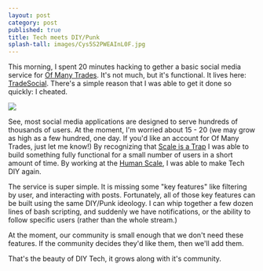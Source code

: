 ```yaml
---
layout: post
category: post
published: true
title: Tech meets DIY/Punk
splash-tall: images/Cys5S2PWEAInL0F.jpg
---
```

This morning, I spent 20 minutes hacking to gether a basic social media service for [Of Many Trades](http://ofmanytrades.com). It's not much, but it's functional. It lives here: [TradeSocial](http://ofmanytrades.com/~ajroach42/social). There's a simple reason that I was able to get it done so quickly: I cheated. 

![]({{site.baseurl}}//images/Cys5S2PWEAInL0F.jpg)

See, most social media applications are designed to serve hundreds of thousands of users. At the moment, I'm worried about 15 - 20 (we may grow as high as a few hundred, one day. If you'd like an account for Of Many Trades, just let me know!) By recognizing that [Scale is a Trap](https://medium.com/@jkriss/anti-capitalist-human-scale-software-and-why-it-matters-5936a372b9d#.thjk3e2b1) I was able to build something fully functional for a small number of users in a short amount of time. By working at the [Human Scale](https://medium.com/@jkriss/human-scale-technology-75da763eb03#.6o19cekz8), I was able to make Tech DIY again. 

The service is super simple. It is missing some "key features" like filtering by user, and interacting with posts. Fortunately, all of those key features can be built using the same DIY/Punk ideology. I can whip together a few dozen lines of bash scripting, and suddenly we have notifications, or the ability to follow specific users (rather than the whole stream.) 

At the moment, our community is small enough that we don't need these features. If the community decides they'd like them, then we'll add them. 

That's the beauty of DIY Tech, it grows along with it's community. 





